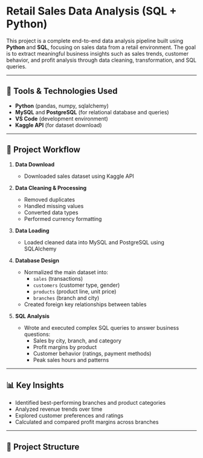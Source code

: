 # Retail Sales Data Analysis (SQL + Python)

This project is a complete end-to-end data analysis pipeline built using **Python** and **SQL**, focusing on sales data from a retail environment. The goal is to extract meaningful business insights such as sales trends, customer behavior, and profit analysis through data cleaning, transformation, and SQL queries.

---

## 🔧 Tools & Technologies Used

- **Python** (pandas, numpy, sqlalchemy)
- **MySQL** and **PostgreSQL** (for relational database and queries)
- **VS Code** (development environment)
- **Kaggle API** (for dataset download)

---

## 📂 Project Workflow

1. **Data Download**  
   - Downloaded sales dataset using Kaggle API

2. **Data Cleaning & Processing**  
   - Removed duplicates  
   - Handled missing values  
   - Converted data types  
   - Performed currency formatting  

3. **Data Loading**  
   - Loaded cleaned data into MySQL and PostgreSQL using SQLAlchemy

4. **Database Design**  
   - Normalized the main dataset into:
     - `sales` (transactions)
     - `customers` (customer type, gender)
     - `products` (product line, unit price)
     - `branches` (branch and city)
   - Created foreign key relationships between tables

5. **SQL Analysis**  
   - Wrote and executed complex SQL queries to answer business questions:
     - Sales by city, branch, and category  
     - Profit margins by product  
     - Customer behavior (ratings, payment methods)  
     - Peak sales hours and patterns

---

## 📊 Key Insights

- Identified best-performing branches and product categories  
- Analyzed revenue trends over time  
- Explored customer preferences and ratings  
- Calculated and compared profit margins across branches

---

## 📁 Project Structure

